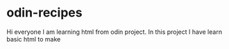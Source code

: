 # odin-recipes
Hi everyone I am learning html from odin project.
In this project I have learn basic html to make 